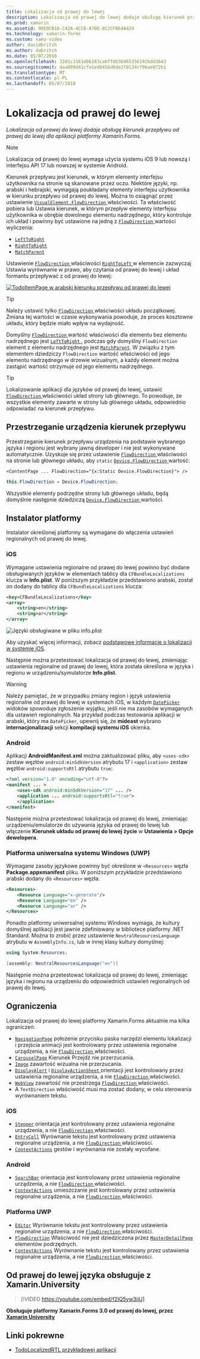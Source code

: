 ```yaml
---
title: Lokalizacja od prawej do lewej
description: Lokalizacja od prawej do lewej dodaje obsługę kierunek przepływu od prawej do lewej dla aplikacji platformy Xamarin.Forms.
ms.prod: xamarin
ms.assetid: 90E0CB16-C42A-4CC8-A70E-0C2CFB64A429
ms.technology: xamarin-forms
ms.custom: xamu-video
author: davidbritch
ms.author: dabritch
ms.date: 05/07/2018
ms.openlocfilehash: 3201c3161d66163cabffdb36465356192bdd3843
ms.sourcegitcommit: daa089d41cfe1ed0456d6de2f8134cf96ae072b1
ms.translationtype: MT
ms.contentlocale: pl-PL
ms.lasthandoff: 05/07/2018
---
```

# <a name="right-to-left-localization"></a>Lokalizacja od prawej do lewej

_Lokalizacja od prawej do lewej dodaje obsługę kierunek przepływu od prawej do lewej dla aplikacji platformy Xamarin.Forms._

> [!NOTE]
> Lokalizacja od prawej do lewej wymaga użycia systemu iOS 9 lub nowszą i interfejsu API 17 lub nowszej w systemie Android.

Kierunek przepływu jest kierunek, w którym elementy interfejsu użytkownika na stronie są skanowane przez oczu. Niektóre języki, np. arabski i hebrajski, wymagają poukładany elementy interfejsu użytkownika w kierunku przepływu od prawej do lewej. Można to osiągnąć przez ustawienie [ `VisualElement.FlowDirection` ](xref:Xamarin.Forms.VisualElement.FlowDirection) właściwości. Ta właściwość pobiera lub Ustawia kierunek, w którym przepływ elementy interfejsu użytkownika w obrębie dowolnego elementu nadrzędnego, który kontroluje ich układ i powinny być ustawione na jedną z [ `FlowDirection` ](xref:Xamarin.Forms.FlowDirection) wartości wyliczenia:

- [`LeftToRight`](xref:Xamarin.Forms.FlowDirection.LeftToRight)
- [`RightToRight`](xref:Xamarin.Forms.FlowDirection.RightToLeft)
- [`MatchParent`](xref:Xamarin.Forms.FlowDirection.MatchParent)

Ustawienie [ `FlowDirection` ](xref:Xamarin.Forms.VisualElement.FlowDirection) właściwości [ `RightToLeft` ](xref:Xamarin.Forms.FlowDirection.RightToLeft) w elemencie zazwyczaj Ustawia wyrównanie w prawo, aby czytania od prawej do lewej i układ formantu przepływać z od prawej do lewej:

[![TodoItemPage w arabski kierunku przepływu od prawej do lewej](rtl-images/TodoItemPage-Arabic.png "TodoItemPage w arabski kierunku przepływu od prawej do lewej")](rtl-images/TodoItemPage-Arabic-Large.png#lightbox "TodoItemPage w arabski kierunku przepływu od prawej do lewej")

> [!TIP]
> Należy ustawić tylko [ `FlowDirection` ](xref:Xamarin.Forms.VisualElement.FlowDirection) właściwości układu początkowej. Zmiana tej wartości w czasie wykonywania powoduje, że proces kosztowne układu, który będzie miało wpływ na wydajność.

Domyślny [ `FlowDirection` ](xref:Xamarin.Forms.VisualElement.FlowDirection) wartość właściwości dla elementu bez elementu nadrzędnego jest [ `LeftToRight` ](xref:Xamarin.Forms.FlowDirection.LeftToRight), podczas gdy domyślny `FlowDirection` element z elementu nadrzędnego jest [ `MatchParent`](xref:Xamarin.Forms.FlowDirection.MatchParent). W związku z tym elementem dziedziczy `FlowDirection` wartość właściwości od jego elementu nadrzędnego w drzewie wizualnym, a każdy element można zastąpić wartość otrzymuje od jego elementu nadrzędnego.

> [!TIP]
> Lokalizowanie aplikacji dla języków od prawej do lewej, ustawić [ `FlowDirection` ](xref:Xamarin.Forms.VisualElement.FlowDirection) właściwości układ strony lub głównego. To powoduje, że wszystkie elementy zawarte w strony lub głównego układu, odpowiednio odpowiadać na kierunek przepływu.

## <a name="respecting-device-flow-direction"></a>Przestrzeganie urządzenia kierunek przepływu

Przestrzeganie kierunek przepływu urządzenia na podstawie wybranego języka i regionu jest wybrany jawną developer i nie jest wykonywane automatycznie. Uzyskuje się przez ustawienie [ `FlowDirection` ](xref:Xamarin.Forms.VisualElement.FlowDirection) właściwości na stronie lub głównego układu, aby `static` [ `Device.FlowDirection` ](xref:Xamarin.Forms.Device.FlowDirection) wartość:

```xaml
<ContentPage ... FlowDirection="{x:Static Device.FlowDirection}"> />
```

```csharp
this.FlowDirection = Device.FlowDirection;
```

Wszystkie elementy podrzędne strony lub głównego układu, będą domyślnie następnie dziedziczą [ `Device.FlowDirection` ](xref:Xamarin.Forms.Device.FlowDirection) wartości.

## <a name="platform-setup"></a>Instalator platformy

Instalator określonej platformy są wymagane do włączenia ustawień regionalnych od prawej do lewej.

### <a name="ios"></a>iOS

Wymagane ustawienia regionalne od prawej do lewej powinno być dodane obsługiwanych języków w elementach tablicy dla `CFBundleLocalizations` klucza w **Info.plist**. W poniższym przykładzie przedstawiono arabski, został on dodany do tablicy dla `CFBundleLocalizations` klucza:

```xml
<key>CFBundleLocalizations</key>
<array>
    <string>en</string>
    <string>ar</string>
</array>
```

![Języki obsługiwane w pliku info.plist](rtl-images/ios-locales.png "Info.plist obsługiwane języki")

Aby uzyskać więcej informacji, zobacz [podstawowe informacje o lokalizacji w systemie iOS](https://docs.microsoft.com/en-gb/xamarin/ios/app-fundamentals/localization/#localization-basics-in-ios).

Następnie można przetestować lokalizacja od prawej do lewej, zmieniając ustawienia regionalne od prawej do lewej, która została określona w języka i regionu w urządzeniu/symulatorze **Info.plist**.

> [!WARNING]
> Należy pamiętać, że w przypadku zmiany region i język ustawienia regionalne od prawej do lewej w systemach iOS, w każdym [ `DatePicker` ](xref:Xamarin.Forms.DatePicker) widoków spowoduje zgłoszenie wyjątku, jeśli nie ma zasobów wymaganych dla ustawień regionalnych. Na przykład podczas testowania aplikacji w arabski, który ma `DatePicker`, upewnij się, że **mideast** wybrano **internacjonalizacji** sekcji **kompilacji systemu iOS** okienka.

### <a name="android"></a>Android

Aplikacji **AndroidManifest.xml** można zaktualizować pliku, aby `<uses-sdk>` zestaw węzłów `android:minSdkVersion` atrybutu 17 i `<application>` zestaw węzłów `android:supportsRtl` atrybutu `true`:

```xml
<?xml version="1.0" encoding="utf-8"?>
<manifest ... >
    <uses-sdk android:minSdkVersion="17" ... />
    <application ... android:supportsRtl="true">
    </application>
</manifest>
```

Następnie można przetestować lokalizacja od prawej do lewej, zmieniając urządzeniu/emulatorze do używania języka od prawej do lewej lub włączenie **Kierunek układu od prawej do lewej życie** w **Ustawienia > Opcje dewelopera**.

### <a name="universal-windows-platform-uwp"></a>Platforma uniwersalna systemu Windows (UWP)

Wymagane zasoby językowe powinny być określone w `<Resources>` węzła **Package.appxmanifest** pliku. W poniższym przykładzie przedstawiono arabski dodany do `<Resources>` węzła:

```xml
<Resources>
    <Resource Language="x-generate"/>
    <Resource Language="en" />
    <Resource Language="ar" />
</Resources>
```

Ponadto platformy uniwersalnej systemu Windows wymaga, że kultury domyślnej aplikacji jest jawnie zdefiniowany w bibliotece platformy .NET Standard. Można to zrobić przez ustawienie `NeutralResourcesLanguage` atrybutu w `AssemblyInfo.cs`, lub w innej klasy kultury domyślnej:

```csharp
using System.Resources;

[assembly: NeutralResourcesLanguage("en")]
```

Następnie można przetestować lokalizacja od prawej do lewej, zmieniając języka i regionu na urządzeniu do odpowiednich ustawień regionalnych od prawej do lewej.

## <a name="limitations"></a>Ograniczenia

Lokalizacja od prawej do lewej platformy Xamarin.Forms aktualnie ma kilka ograniczeń:

- [`NavigationPage`](xref:Xamarin.Forms.NavigationPage) położenie przycisku paska narzędzi elementu lokalizacji i przejścia animacji jest kontrolowany przez ustawienia regionalne urządzenia, a nie [ `FlowDirection` ](xref:Xamarin.Forms.VisualElement.FlowDirection) właściwości.
- [`CarouselPage`](xref:Xamarin.Forms.CarouselPage) Kierunek Przejdź nie przerzucania.
- [`Image`](xref:Xamarin.Forms.Image) zawartość wizualna nie przerzucania.
- [`DisplayAlert`](https://developer.xamarin.com/api/member/Xamarin.Forms.Page.DisplayAlert/p/System.String/System.String/System.String/) i [ `DisplayActionSheet` ](https://developer.xamarin.com/api/member/Xamarin.Forms.Page.DisplayActionSheet/p/System.String/System.String/System.String/System.String[]/) orientacji jest kontrolowany przez ustawienia regionalne urządzenia, a nie [ `FlowDirection` ](xref:Xamarin.Forms.VisualElement.FlowDirection) właściwości.
- [`WebView`](xref:Xamarin.Forms.WebView) zawartość nie przestrzega [ `FlowDirection` ](xref:Xamarin.Forms.VisualElement.FlowDirection) właściwości.
- A `TextDirection` właściwość musi ma zostać dodany, w celu sterowania wyrównaniem tekstu.

### <a name="ios"></a>iOS

- [`Stepper`](xref:Xamarin.Forms.Stepper) orientacja jest kontrolowany przez ustawienia regionalne urządzenia, a nie [ `FlowDirection` ](xref:Xamarin.Forms.VisualElement.FlowDirection) właściwości.
- [`EntryCell`](xref:Xamarin.Forms.EntryCell) Wyrównanie tekstu jest kontrolowany przez ustawienia regionalne urządzenia, a nie [ `FlowDirection` ](xref:Xamarin.Forms.VisualElement.FlowDirection) właściwości.
- [`ContextActions`](xref:Xamarin.Forms.Cell.ContextActions) gestów i wyrównania nie zostały wycofane.

### <a name="android"></a>Android

- [`SearchBar`](xref:Xamarin.Forms.SearchBar) orientacja jest kontrolowany przez ustawienia regionalne urządzenia, a nie [ `FlowDirection` ](xref:Xamarin.Forms.VisualElement.FlowDirection) właściwości.
- [`ContextActions`](xref:Xamarin.Forms.Cell.ContextActions) umieszczanie jest kontrolowany przez ustawienia regionalne urządzenia, a nie [ `FlowDirection` ](xref:Xamarin.Forms.VisualElement.FlowDirection) właściwości.

### <a name="uwp"></a>Platforma UWP

- [`Editor`](xref:Xamarin.Forms.Editor) Wyrównanie tekstu jest kontrolowany przez ustawienia regionalne urządzenia, a nie [ `FlowDirection` ](xref:Xamarin.Forms.VisualElement.FlowDirection) właściwości.
- [`FlowDirection`](xref:Xamarin.Forms.VisualElement.FlowDirection) Właściwość nie jest dziedziczona przez [ `MasterDetailPage` ](xref:Xamarin.Forms.MasterDetailPage) elementów podrzędnych.
- [`ContextActions`](xref:Xamarin.Forms.Cell.ContextActions) Wyrównanie tekstu jest kontrolowany przez ustawienia regionalne urządzenia, a nie [ `FlowDirection` ](xref:Xamarin.Forms.VisualElement.FlowDirection) właściwości.

## <a name="right-to-left-language-support-with-xamarinuniversity"></a>Od prawej do lewej języka obsługuje z Xamarin.University

> [!VIDEO https://youtube.com/embed/f2lQ5yw3iiU]

**Obsługuje platformy Xamarin.Forms 3.0 od prawej do lewej, przez [Xamarin University](https://university.xamarin.com/)**

## <a name="related-links"></a>Linki pokrewne

- [TodoLocalizedRTL przykładowej aplikacji](https://developer.xamarin.com/samples/xamarin-forms/TodoLocalizedRTL/)
